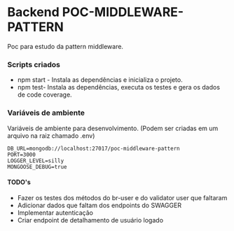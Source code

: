 # Backend POC-MIDDLEWARE-PATTERN

Poc para estudo da pattern middleware.

### Scripts criados
* npm start - Instala as dependências e inicializa o projeto.
* npm test- Instala as dependências, executa os testes e gera os dados de code coverage.

### Variáveis de ambiente
Variáveis de ambiente para desenvolvimento. (Podem ser criadas em um arquivo na raiz chamado .env)
```
DB_URL=mongodb://localhost:27017/poc-middleware-pattern
PORT=3000
LOGGER_LEVEL=silly
MONGOOSE_DEBUG=true
```
#### TODO's
* Fazer os testes dos métodos do br-user e do validator user que faltaram
* Adicionar dados que faltam dos endpoints do SWAGGER
* Implementar autenticação
* Criar endpoint de detalhamento de usuário logado
